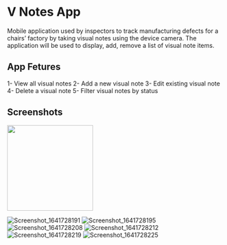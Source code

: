 # V Notes App

Mobile application used by inspectors to track manufacturing defects for a chairs’ factory by taking visual notes using the device camera.
The application will be used to display, add, remove a list of visual
note items.

## App Fetures 

1- View all visual notes
2- Add a new visual note
3- Edit existing visual note
4- Delete a visual note
5- Filter visual notes by status

## Screenshots 
<img src="https://user-images.githubusercontent.com/56374551/148684554-56e1e466-96a9-4587-ae4e-74ceb258264d.png" width="200">


![Screenshot_1641728191](https://user-images.githubusercontent.com/56374551/148684577-5d18f718-a6fb-48d0-9664-1c1f8c3f6e01.png)
![Screenshot_1641728195](https://user-images.githubusercontent.com/56374551/148684598-27a5d6d1-9a89-4689-b4a6-dbfb12a41179.png)
![Screenshot_1641728208](https://user-images.githubusercontent.com/56374551/148684608-55c3d9d9-40ba-44b5-8ad5-2cf758ee0ac6.png)
![Screenshot_1641728212](https://user-images.githubusercontent.com/56374551/148684617-d8b8d669-5a19-4131-8beb-6bb3d04eed67.png)
![Screenshot_1641728219](https://user-images.githubusercontent.com/56374551/148684641-43cde66d-0925-45f9-ad13-0eab9a4dbe83.png)
![Screenshot_1641728225](https://user-images.githubusercontent.com/56374551/148684649-fe22bece-b936-42bf-8cf4-0c61e4f283eb.png)
